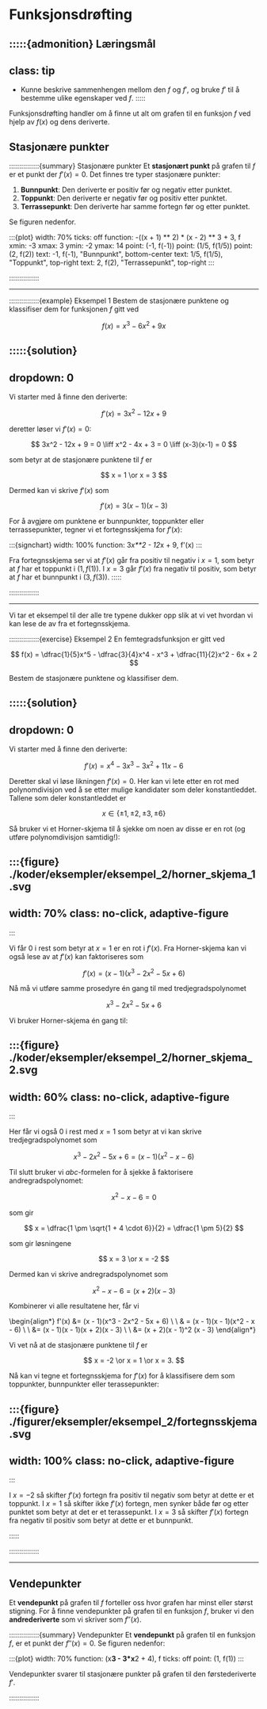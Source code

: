 # Funksjonsdrøfting

:::::{admonition} Læringsmål
---
class: tip
---
* Kunne beskrive sammenhengen mellom den $f$ og $f'$, og bruke $f'$ til å bestemme ulike egenskaper ved $f$.
:::::


Funksjonsdrøfting handler om å finne ut alt om grafen til en funksjon $f$ ved hjelp av $f(x)$ og dens deriverte. 

## Stasjonære punkter

:::::::::::::::{summary} Stasjonære punkter
Et **stasjonært punkt** på grafen til $f$ er et punkt der $f'(x) = 0$. Det finnes tre typer stasjonære punkter:
1. **Bunnpunkt**: Den deriverte er positiv før og negativ etter punktet.
2. **Toppunkt**: Den deriverte er negativ før og positiv etter punktet.
3. **Terrassepunkt**: Den deriverte har samme fortegn før og etter punktet.

Se figuren nedenfor.


:::{plot}
width: 70%
ticks: off
function: -((x + 1) ** 2) * (x - 2) ** 3 + 3, f
xmin: -3
xmax: 3
ymin: -2
ymax: 14
point: (-1, f(-1))
point: (1/5, f(1/5))
point: (2, f(2))
text: -1, f(-1), "Bunnpunkt", bottom-center
text: 1/5, f(1/5), "Toppunkt", top-right
text: 2, f(2), "Terrassepunkt", top-right
:::




:::::::::::::::

---


:::::::::::::::{example} Eksempel 1
Bestem de stasjonære punktene og klassifiser dem for funksjonen $f$ gitt ved 

$$
f(x) = x^3 - 6x^2 + 9x
$$

:::::{solution}
---
dropdown: 0
---
Vi starter med å finne den deriverte:

$$
f'(x) = 3x^2 - 12x + 9
$$

deretter løser vi $f'(x) = 0$: 

$$
3x^2 - 12x + 9 = 0 \liff x^2 - 4x + 3 = 0 \liff (x-3)(x-1) = 0 
$$

som betyr at de stasjonære punktene til $f$ er 

$$
x = 1 \or x = 3
$$

Dermed kan vi skrive $f'(x)$ som 

$$
f'(x) = 3(x - 1)(x - 3)
$$

For å avgjøre om punktene er bunnpunkter, toppunkter eller terrassepunkter, tegner vi et fortegnsskjema for $f'(x)$:


:::{signchart}
width: 100%
function: 3*x**2 - 12*x + 9, f'(x)
:::


Fra fortegnsskjema ser vi at $f'(x)$ går fra positiv til negativ i $x = 1$, som betyr at $f$ har et toppunkt i $(1, f(1))$. I $x = 3$ går $f'(x)$ fra negativ til positiv, som betyr at $f$ har et bunnpunkt i $(3, f(3))$.
:::::


:::::::::::::::

---

Vi tar et eksempel til der alle tre typene dukker opp slik at vi vet hvordan vi kan lese de av fra et fortegnsskjema.

:::::::::::::::{exercise} Eksempel 2
En femtegradsfunksjon er gitt ved 

$$
f(x) = \dfrac{1}{5}x^5 - \dfrac{3}{4}x^4 - x^3 + \dfrac{11}{2}x^2 - 6x + 2
$$

Bestem de stasjonære punktene og klassifiser dem.

:::::{solution}
---
dropdown: 0
---
Vi starter med å finne den deriverte:

$$
f'(x) = x^4 - 3x^3 - 3x^2 + 11x - 6
$$

Deretter skal vi løse likningen $f'(x) = 0$. Her kan vi lete etter en rot med polynomdivisjon ved å se etter mulige kandidater som deler konstantleddet. Tallene som deler konstantleddet er 

$$
x \in \{\pm 1, \pm 2, \pm 3, \pm 6\}
$$

Så bruker vi et Horner-skjema til å sjekke om noen av disse er en rot (og utføre polynomdivisjon samtidig!):

:::{figure} ./koder/eksempler/eksempel_2/horner_skjema_1.svg
---
width: 70%
class: no-click, adaptive-figure
---
:::

Vi får $0$ i rest som betyr at $x = 1$ er en rot i $f'(x)$. Fra Horner-skjema kan vi også lese av at $f'(x)$ kan faktoriseres som

$$
f'(x) = (x - 1)(x^3 - 2x^2 - 5x + 6)
$$

Nå må vi utføre samme prosedyre én gang til med tredjegradspolynomet 

$$
x^3 - 2x^2 - 5x + 6
$$

Vi bruker Horner-skjema én gang til: 

:::{figure} ./koder/eksempler/eksempel_2/horner_skjema_2.svg
---
width: 60%
class: no-click, adaptive-figure
---
:::

Her får vi også $0$ i rest med $x = 1$ som betyr at vi kan skrive tredjegradspolynomet som

$$
x^3 - 2x^2 - 5x + 6 = (x - 1)(x^2 - x - 6)
$$

Til slutt bruker vi $abc$-formelen for å sjekke å faktorisere andregradspolynomet:

$$
x^2 - x - 6 = 0
$$

som gir 

$$
x = \dfrac{1 \pm \sqrt{1 + 4 \cdot 6}}{2} = \dfrac{1 \pm 5}{2}
$$

som gir løsningene

$$
x = 3 \or x = -2
$$

Dermed kan vi skrive andregradspolynomet som

$$
x^2 - x - 6 = (x + 2)(x - 3)
$$

Kombinerer vi alle resultatene her, får vi 

\begin{align*}
    f'(x) &= (x - 1)(x^3 - 2x^2 - 5x + 6) \\
    \\
    & = (x - 1)(x - 1)(x^2 - x - 6) \\
    \\
    &= (x - 1)(x - 1)(x + 2)(x - 3) \\
    \\
    &= (x + 2)(x - 1)^2 (x - 3)
\end{align*}

Vi vet nå at de stasjonære punktene til $f$ er 

$$
x = -2 \or x = 1 \or x = 3.
$$

Nå kan vi tegne et fortegnsskjema for $f'(x)$ for å klassifisere dem som toppunkter, bunnpunkter eller terassepunkter:


:::{figure} ./figurer/eksempler/eksempel_2/fortegnsskjema.svg
---
width: 100%
class: no-click, adaptive-figure
---
:::


I $x = -2$ så skifter $f'(x)$ fortegn fra positiv til negativ som betyr at dette er et toppunkt. I $x = 1$ så skifter ikke $f'(x)$ fortegn, men synker både før og etter punktet som betyr at det er et terassepunkt. I $x = 3$ så skifter $f'(x)$ fortegn fra negativ til positiv som betyr at dette er et bunnpunkt.

:::::

:::::::::::::::


---



## Vendepunkter 
Et **vendepunkt** på grafen til $f$ forteller oss hvor grafen har minst eller størst stigning. For å finne vendepunkter på grafen til en funksjon $f$, bruker vi den **andrederiverte** som vi skriver som $f''(x)$. 


:::::::::::::::{summary} Vendepunkter
Et **vendepunkt** på grafen til en funksjon $f$, er et punkt der $f''(x) = 0$. Se figuren nedenfor:


:::{plot}
width: 70%
function: (x**3 - 3*x**2 + 4), f
ticks: off
point: (1, f(1))
:::

Vendepunkter svarer til stasjonære punkter på grafen til den førstederiverte $f'$. 



:::::::::::::::